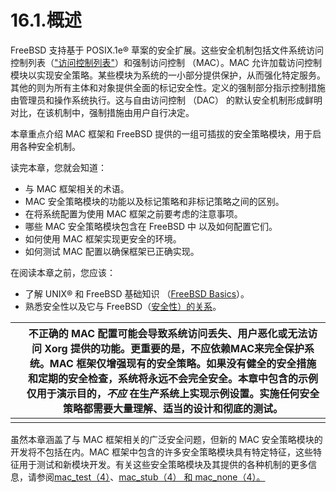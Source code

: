 # 16.1.概述

FreeBSD 支持基于 POSIX.1e® 草案的安全扩展。这些安全机制包括文件系统访问控制列表（["访问控制列表"](https://docs.freebsd.org/en/books/handbook/security/index.html#fs-acl)）和强制访问控制 （MAC）。MAC 允许加载访问控制模块以实现安全策略。某些模块为系统的一小部分提供保护，从而强化特定服务。其他的则为所有主体和对象提供全面的标记安全性。定义的强制部分指示控制措施由管理员和操作系统执行。这与自由访问控制 （DAC） 的默认安全机制形成鲜明对比，在该机制中，强制措施由用户自行决定。

本章重点介绍 MAC 框架和 FreeBSD 提供的一组可插拔的安全策略模块，用于启用各种安全机制。

读完本章，您就会知道：

* 与 MAC 框架相关的术语。
* MAC 安全策略模块的功能以及标记策略和非标记策略之间的区别。
* 在将系统配置为使用 MAC 框架之前要考虑的注意事项。
* 哪些 MAC 安全策略模块包含在 FreeBSD 中 以及如何配置它们。
* 如何使用 MAC 框架实现更安全的环境。
* 如何测试 MAC 配置以确保框架已正确实现。

在阅读本章之前，您应该：

* 了解 UNIX® 和 FreeBSD 基础知识 （[FreeBSD Basics](https://docs.freebsd.org/en/books/handbook/basics/index.html#basics)）。
* 熟悉安全性以及它与 FreeBSD（[安全性）的关系](https://docs.freebsd.org/en/books/handbook/security/index.html#security)。

|   | 不正确的 MAC 配置可能会导致系统访问丢失、用户恶化或无法访问 Xorg 提供的功能。更重要的是，不应依赖MAC来完全保护系统。MAC 框架仅增强现有的安全策略。如果没有健全的安全措施和定期的安全检查，系统将永远不会完全安全。本章中包含的示例仅用于演示目的，_不应_ 在生产系统上实现示例设置。实施任何安全策略都需要大量理解、适当的设计和彻底的测试。 |
| - | ------------------------------------------------------------------------------------------------------------------------------------------------------------------------------- |
|   |                                                                                                                                                                                 |

虽然本章涵盖了与 MAC 框架相关的广泛安全问题，但新的 MAC 安全策略模块的开发将不包括在内。MAC 框架中包含的许多安全策略模块具有特定特征，这些特征用于测试和新模块开发。有关这些安全策略模块及其提供的各种机制的更多信息，请参阅[mac\_test（4）](https://www.freebsd.org/cgi/man.cgi?query=mac\_stub\&sektion=4\&format=html)、[mac\_stub（4） 和 mac\_none（4）。](https://www.freebsd.org/cgi/man.cgi?query=mac\_none\&sektion=4\&format=html)
